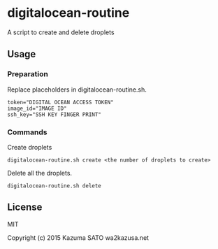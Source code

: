 # digitalocean-routine

A script to create and delete droplets

## Usage

### Preparation

Replace placeholders in digitalocean-routine.sh.

```
token="DIGITAL OCEAN ACCESS TOKEN"
image_id="IMAGE ID"
ssh_key="SSH KEY FINGER PRINT"
```

### Commands

Create droplets

```
digitalocean-routine.sh create <the number of droplets to create>
```

Delete all the droplets.
```
digitalocean-routine.sh delete
```

## License

MIT

Copyright (c) 2015 Kazuma SATO wa2kazusa.net
